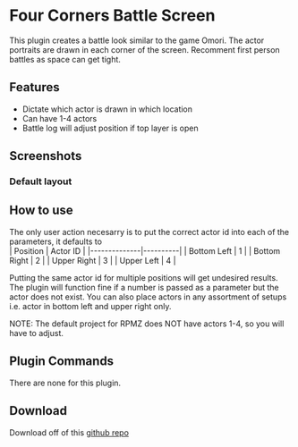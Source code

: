 # Four Corners Battle Screen
This plugin creates a battle look similar to the game Omori. The actor portraits are drawn in each corner of the screen.
Recomment first person battles as space can get tight.

## Features
* Dictate which actor is drawn in which location
* Can have 1-4 actors
* Battle log will adjust position if top layer is open

## Screenshots
### Default layout


## How to use
The only user action necesarry is to put the correct actor id into each of the parameters, it defaults to <br>
| Position     | Actor ID |
|--------------|----------|
| Bottom Left  | 1        |
| Bottom Right | 2        |
| Upper Right  | 3        |
| Upper Left   | 4        |

Putting the same actor id for multiple positions will get undesired results. The plugin will function fine if a number is passed as a parameter
but the actor does not exist. You can also place actors in any assortment of setups i.e. actor in bottom left and upper right only.

NOTE: The default project for RPMZ does NOT have actors 1-4, so you will have to adjust.

## Plugin Commands
There are none for this plugin.

## Download
Download off of this [github repo](https://github.com/Zami77/RPG_Maker_MZ_Plugins/blob/main/FourCornersBattleScreen/FourCornersBattleScreen.js)


